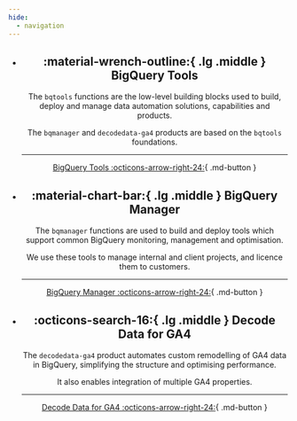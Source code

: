 ```yaml
---
hide:
  - navigation
---
```


<div class="grid cards" style="text-align:center" markdown>

-   ## :material-wrench-outline:{ .lg .middle } BigQuery Tools

    The `bqtools` functions are the low-level building blocks used to build, deploy and manage data automation solutions, capabilities and products. 
    
    The `bqmanager` and `decodedata-ga4` products are based on the `bqtools` foundations.

    ---

    [BigQuery Tools :octicons-arrow-right-24:](reference/bqtools/index.md){ .md-button }


-   ## :material-chart-bar:{ .lg .middle } BigQuery Manager

    The `bqmanager` functions are used to build and deploy tools which support common BigQuery monitoring, management and optimisation. 
    
    We use these tools to manage internal and client projects, and licence them to customers.

    ---

    [BigQuery Manager :octicons-arrow-right-24:](bqmanager/objectives.md){ .md-button }

-   ## :octicons-search-16:{ .lg .middle } Decode Data for GA4

    The `decodedata-ga4` product automates custom remodelling of GA4 data in BigQuery, simplifying the structure and optimising performance.
    
    It also enables integration of multiple GA4 properties.

    ---

    [Decode Data for GA4 :octicons-arrow-right-24:](ga4/overview.md){ .md-button }


</div>


